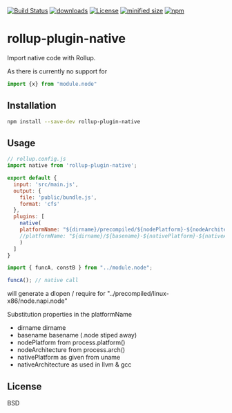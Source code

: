 [![Build Status](https://secure.travis-ci.org/arlac77/rollup-plugin-native.png)](http://travis-ci.org/arlac77/rollup-plugin-native)
[![downloads](http://img.shields.io/npm/dm/rollup-plugin-native.svg?style=flat-square)](https://npmjs.org/package/rollup-plugin-native)
[![License](https://img.shields.io/badge/License-BSD%203--Clause-blue.svg)](https://opensource.org/licenses/BSD-3-Clause)
[![minified size](https://badgen.net/bundlephobia/min/rollup-plugin-native)](https://bundlephobia.com/result?p=rollup-plugin-native)
[![npm](https://img.shields.io/npm/v/rollup-plugin-native.svg)](https://www.npmjs.com/package/rollup-plugin-native)


# rollup-plugin-native

Import native code with Rollup.

As there is currently no support for
```js
import {x} from "module.node"
```

## Installation

```bash
npm install --save-dev rollup-plugin-native
```


## Usage

```js
// rollup.config.js
import native from 'rollup-plugin-native';

export default {
  input: 'src/main.js',
  output: {
    file: 'public/bundle.js',
    format: 'cfs'
  },
  plugins: [
    native(
    platformName: "${dirname}/precompiled/${nodePlatform}-${nodeArchitecture}/node.napi.node",
    //platformName: "${dirname}/${basename}-${nativePlatform}-${nativeArchitecture}.node",
    )
  ]
}
```

```js
import { funcA, constB } from "../module.node";

funcA(); // native call

```

will generate a dlopen / require for
"../precompiled/linux-x86/node.napi.node"

Substitution properties in the platformName 
- dirname dirname
- basename basename (.node stiped away)
- nodePlatform from process.platform()
- nodeArchitecture from process.arch()
- nativePlatform as given from uname
- nativeArchitecture as used in llvm & gcc

## License

BSD